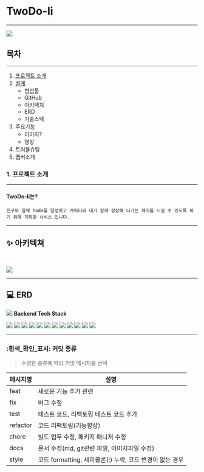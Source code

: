 # TwoDo-li
---
![](https://twodo-li.s3.ap-northeast-2.amazonaws.com/ppt_title.jpg)

## 목차
---
1. [프로젝트 소개](#1._프로젝트_소개)
2. [설계](#2._설계)
    - 협업툴
    - GitHub
    - 아키텍처
    - ERD
    - 기술스텍
3. 주요기능
    - 이미지?
    - 영상
4. 트러블슈팅
5. 멤버소개

### 1. 프로젝트 소개
---
#### TwoDo-li는?
`친구와 함께 Todo를 달성하고 캐릭터와 내가 함께 성장해 나가는 재미를 느낄 수 있도록 하기 위해 기획한 서비스 입니다.`
    
---
## ✨ 아키텍쳐
<br>

<a href='https://ifh.cc/v-M592Oz' target='_blank'><img src='https://ifh.cc/g/M592Oz.png' border='0'></a>

---
## 💻 ERD
<a href='https://ifh.cc/v-ta1yHw' target='_blank'><img src='https://ifh.cc/g/ta1yHw.jpg' border='0'></a>
**Backend Tech Stack**

<img src="https://img.shields.io/badge/JAVA-007396?style=for-the-badge&logo=java&logoColor=white"> <img src="https://img.shields.io/badge/Spring-6DB33F?style=for-the-badge&logo=Spring&logoColor=white">
<img src="https://img.shields.io/badge/Springboot-6DB33F?style=for-the-badge&logo=Springboot&logoColor=white">
<img src="https://img.shields.io/badge/gradle-02303A?style=for-the-badge&logo=gradle&logoColor=white">
<img src="https://img.shields.io/badge/mysql-4479A1?style=for-the-badge&logo=mysql&logoColor=white">
<img src="https://img.shields.io/badge/aws-232F3E?style=for-the-badge&logo=AmazonAWS&logoColor=white">
<img src="https://img.shields.io/badge/Amazon S3-569A31?style=for-the-badge&logo=Amazon S3&logoColor=white">
<img src="https://img.shields.io/badge/GitHub Actions-2088FF?style=for-the-badge&logo=GitHub Actions&logoColor=white">
<img src="https://img.shields.io/badge/codedeploy-6DB33F?style=for-the-badge&logo=codedeploy&logoColor=white">
<img src="https://img.shields.io/badge/JUnit5-25A162?style=for-the-badge&logo=JUnit5&logoColor=white">
<img src="https://img.shields.io/badge/Apache JMeter-D22128?style=for-the-badge&logo=Apache JMeter&logoColor=white">
<img src="https://img.shields.io/badge/NGINX-009639?style=for-the-badge&logo=NGINX&logoColor=white">

---

### :흰색_확인_표시: 커밋 종류

> 수정한 종류에 따라 커밋 메시지를 선택

| 메시지명     |설명|
|----------|---|
| feat     |새로운 기능 추가 관련|
| fix      |버그 수정|
| test     |테스트 코드, 리팩토링 테스트 코드 추가|
| refactor |코드 리팩토링(기능향상)|
| chore    |빌드 업무 수정, 패키지 매니저 수정|
| docs     |문서 수정(md, git관련 파일, 이미지파일 수정)|
| style    |코드 formatting, 세미콜론(;) 누락, 코드 변경이 없는 경우|
